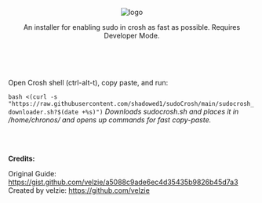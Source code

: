 
<p align="center">
  <img src="https://i.imgur.com/fTHM281.png" alt="logo" />
</p>  


<p align="center">  An installer for enabling sudo in crosh as fast as possible. Requires Developer Mode. </p><br> <br> <br>


Open Crosh shell (ctrl-alt-t), copy paste, and run: 
<br>

`bash <(curl -s "https://raw.githubusercontent.com/shadowed1/sudoCrosh/main/sudocrosh_downloader.sh?$(date +%s)")`
*Downloads sudocrosh.sh and places it in /home/chronos/ and opens up commands for fast copy-paste.*

<br> <br>

__Credits:__

Original Guide: https://gist.github.com/velzie/a5088c9ade6ec4d35435b9826b45d7a3 <br>
Created by velzie: https://github.com/velzie <br>


